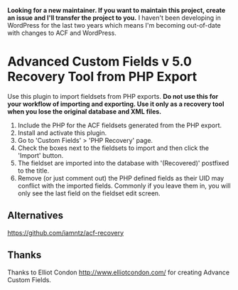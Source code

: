 **Looking for a new maintainer. If you want to maintain this project, create an issue and I'll transfer the project to you.** I haven't been developing in WordPress for the last two years which means I'm becoming out-of-date with changes to ACF and WordPress.

# Advanced Custom Fields v 5.0 Recovery Tool from PHP Export #

Use this plugin to import fieldsets from PHP exports. <strong>Do not use this for your workflow of importing and exporting. Use it only as a recovery tool when you lose the original database and XML files.</strong>

1. Include the PHP for the ACF fieldsets generated from the PHP export.
2. Install and activate this plugin.
3. Go to 'Custom Fields' > 'PHP Recovery' page.
4. Check the boxes next to the fieldsets to import and then click the 'Import' button.
5. The fieldset are imported into the database with '(Recovered)' postfixed to the title.
6. Remove (or just comment out) the PHP defined fields as their UID may conflict with the imported fields. Commonly if you leave them in, you will only see the last field on the fieldset edit screen.

## Alternatives ##

https://github.com/iamntz/acf-recovery

## Thanks ##

Thanks to Elliot Condon http://www.elliotcondon.com/ for creating Advance Custom Fields.
